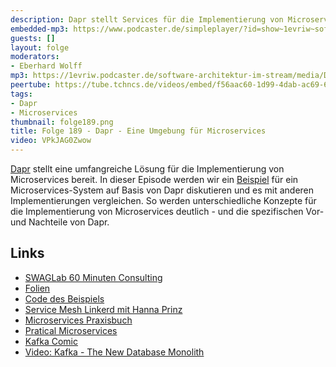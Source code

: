 ```yaml
---
description: Dapr stellt Services für die Implementierung von Microservices bereit
embedded-mp3: https://www.podcaster.de/simpleplayer/?id=show~1evriw~software-architektur-im-stream~pod-3415fc4e7ce43b5be22e42d3f3&v=1700839822
guests: []
layout: folge
moderators:
- Eberhard Wolff
mp3: https://1evriw.podcaster.de/software-architektur-im-stream/media/Dapr_Eine_Umgebung_fuer_Microservices.mp3
peertube: https://tube.tchncs.de/videos/embed/f56aac60-1d99-4dab-ac69-63aa0b25b6ed
tags:
- Dapr
- Microservices
thumbnail: folge189.png
title: Folge 189 - Dapr - Eine Umgebung für Microservices
video: VPkJAG0Zwow
---
```


[Dapr](https://dapr.io/) stellt eine umfangreiche Lösung für die
Implementierung von Microservices bereit. In dieser Episode werden wir
ein [Beispiel](https://github.com/ewolff/microservice-dapr) für ein
Microservices-System auf Basis von Dapr diskutieren und es mit anderen
Implementierungen vergleichen. So werden unterschiedliche Konzepte für
die Implementierung von Microservices deutlich - und die spezifischen
Vor- und Nachteile von Dapr.

## Links

* [SWAGLab 60 Minuten Consulting](https://swaglab.rocks/60-min-consulting)
* [Folien](/sketchnotes/folge189-dapr-folien.pdf)
* [Code des Beispiels](https://github.com/ewolff/microservice-dapr)
* [Service Mesh Linkerd mit Hanna Prinz](https://software-architektur.tv/2020/09/18/folge019.html)
* [Microservices Praxisbuch](https://microservices-praxisbuch.de/)
* [Pratical Microservices](https://practical-microservices.com/)
* [Kafka Comic](https://software-architektur.tv/kafka-comic.png)
* [Video: Kafka - The New Database Monolith](https://www.youtube.com/watch?v=RCHZ6oCNZvU)
